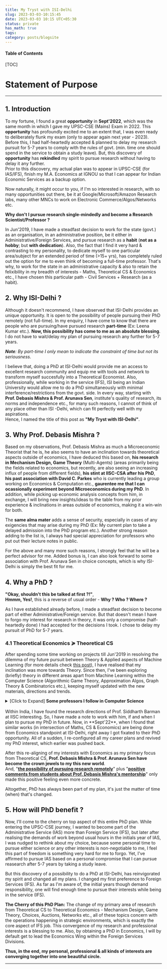 ```yaml
---
title: My Tryst with ISI-Delhi
slug: 2023-03-03-10:15:45
date: 2023-03-03 10:15 UTC+05:30
status: private
has_math: true
tags:
category: posts/blogsite
---
```


<h4>Table of Contents</h4>
[TOC]

# Statement of Purpose
---

## 1. Introduction 

To my fortune, I found a great **opportunity** in **Sept'2022**, which was the same month in which I gave my UPSC-CSE (Mains) Exam in 2022. This **opportunity** has profoundly excited me to an extent that, I was even ready to deliberately flunk my exam (only to appear again next year - 2023). Before this, I had half-heartedly accepted & planned to delay my research pursuit for 5-7 years to comply with the rules of govt. (min. time one should spend in the service to obtain a study leave). But, this discovery of **opportunity** has **rekindled** my spirit to pursue research without having to delay it any further.   
Prior to this discovery, my actual plan was to appear in UPSC-CSE (for IAS/IFS), finish my M.A. Economics at IGNOU so that I can appear for Indian Economic Services as a backup option.  

Now naturally, it might occur to you, if I'm so interested in research, with so many opportunities out there, be it at Google/Microsoft/Amazon Research labs, many other MNCs to work on Electronic Commerce/Algos/Networks etc. 

**Why don't I pursue research single-mindedly and become a Research Scientist/Professor ?**

In Jun'2019, I have made a steadfast decision to work for the state (govt.) as an organisation, in an administrative position, be it either in Administrative/Foreign Services, and pursue research as a **habit** (**not as a hobby**; but **with dedication**). Also, the fact that I find it very hard & contrasting to my personality, to dedicate myself to one particular area/subject for an extended period of time (>15+ yrs), has completely ruled out the option for me to even think of becoming a full-time professor. That's why, to work for the state in an administrative capacity & also to retain the felixibility in my breadth of interests - Maths, Theoretical CS & Economics etc., I have chosen this particular path - Civil Services + Research (as a habit).
  
## 2. Why ISI-Delhi ? 

Although it doesn't recommend, I have observed that ISI-Delhi provides an unique opportunity. It is open to the possibility of people pursuing their PhD remotely (not full-time). In my enquiry, I have come to know that there are people who are pursuing/have pursued research **part-time** (Ex: Leena Kumar etc.). **Now, this possibility has come to me as an absolute blessing**. I do not have to wait/delay my plan of pursuing research any further for 5-7 years.   

***Note**: By part-time I only mean to indicate the constraint of time but not its seriousness.*

I believe that, doing a PhD at ISI-Delhi would provide me an access to excellent research community and equip me with tools and network to transform myself succesfully into a Theoretical Economist. Also, professionally, while working in the service (IFS), ISI being an Indian University would allow me to do a PhD simultaneously with minimal interference/restrictions from the govt. side. In every way, starting with **Prof. Debasis Mishra & Prof. Arunava Sen**, institute's quality of research, its norms and independence etc., for many such reasons, I cannot of think of any place other than ISI -Delhi, which can fit perfectly well with my aspirations.  
Hence, I named the title of this post as **"My Tryst with ISI-Delhi"**. 

## 3. Why Prof. Debasis Mishra ? 

Based on my observations, Prof. Debasis Mishra as much a Microeconomic Theorist that he is,  he also seems to have an inclination towards theoretical aspects outside of economics, I have deduced this based on, **his research in Mechanism Design, Game Theory** (Multi-Agents) (areas primarily being the fields related to economics, but recently, are also seeing an increasing influx of people from different fields), **his stint at IISC-CSA after his PhD**, **his past association with David C. Parkes** who is currently leading a group working on Economics & Computation etc., **gaurentee me that I can ocassionally experiment beyond Microeconomics during my PhD**. In addition, while picking up economic analysis concepts from him, in exchange, I will bring new insights/ideas to the table from my prior experience & inclinations in areas outside of economics, making it a win-win for both.

The **same alma mater** adds a sense of security, especially in cases of any exigencies that may arise during my PhD (Ex: My current plan to take a delayed admission into the PhD program etc.). Another strong reason adding to the list is, I always had special appreciation for professors who put out their lecture notes in public. 

For the above and many more such reasons, I strongly feel that he will be a perfect advisor for me. Added bonus is, I can also look forward to some association with Prof. Arunava Sen in choice concepts, which is why ISI-Delhi is simply the best fit for me. 

## 4. Why a PhD ?

**"Okay, shouldn't this be talked at first ?!"**,   
**Hmmm, Yes!**, this is a reverse of usual order - **Why ? Who ? Where ?**   

As I have established already before, I made a steadfast decision to become part of either Administrative/Foreign service. But that doesn't mean I have to forgo my interest for research in theory, it was only a compromise (half-heartedly done) I had accepted for the decisions I took. I chose to delay my pursuit of PhD for 5-7 years. 

### 4.1 Theoretical Economics $\succcurlyeq$ Theoretical CS

After spending some time working on projects till Jun'2019 in resolving the dilemma of my future pursuit between Theory & Applied aspects of Machine Learning (for more details check [this post](link://slug/2023-02-23-17:38:35)), I have realised that my inclination was more towards Theory. Since then, I've been exploring (briefly) theory in different areas apart from Machine Learning within the Computer Science (Algorithmic Game Theory, Approximation Algos, Graph Theory & Combinatorics etc.), keeping myself updated with the new materials, directions and trends. 

<details>
<summary> [Click to Expand] <strong>Some professors I follow in Computer Science</strong></summary>
<br>
Prahlad Harsha & Others. at TIFR, Siddharth Barman (Fair Division) at IISC & groups working at Google & Microsoft Research in India, U.Penn (Sampath Kannan), UW (Anna Karlin, Sebastien Bubeck, Yin-Tat-Lee etc.), UCSD (Shachar Lovett, Daniel Kane etc.), UIUC (Sariel Har-Peled, Jugal Garg, Ruta Mehta etc.), Princeton (Matt Weinberg etc.), Harvard (Madhusudhan etc.), CMU (Pradeep Ravikumar, Venkatesh Guruswami etc.) and many other groups at MIT (Constantinos Daskalakis etc.), UC Berkeley (Prasad Raghavendra, Moritz Hardt etc.), Columbia (Tim Roughgarden etc.), UW-Madison (Nowak, Suchi Chawla moved to UT-Austin etc.), Stanford (Andrea Montanari, etc.) & people at many others places - UWaterloo, Toronto, Oxford, ETHZ, EPFL etc.
<br>
</details>
<br> 
Within India, I have found the research directions of Prof. Siddharth Barman at IISC interesting. So, I have made a note to work with him, if and when I plan to pursue my PhD in future. Now, in **Sept'22**, when I found that similar works (in intersection of Maths, CS & Economics) are being done from Economics standpoint at ISI-Delhi, right away I got fixated to their PhD opportunity. All of a sudden, I re-configured all my career plans and revived my PhD interest, which earlier was pushed back. 

After this re-aligning of my interests with Economics as my primary focus from Theoretical CS, **Prof. Debasis Mishra & Prof. Arunava Sen have become the crown jewels to my this new world**.  
And, "<ins><strong>the possibility of pursuing research remotely</strong></ins>" plus "<ins><strong>positive comments from students about Prof. Debasis Mishra's  mentorship</strong></ins>" only made this positive feeling even more concrete. 

Altogether, PhD has always been part of my plan, it's just the matter of time (when) that's changed.  

## 5. How will PhD benefit ? 

Now, I'll come to the cherry on top aspect of this entire PhD plan. While entering the UPSC-CSE journey, I wanted to become part of the Administrative Service (IAS) more than Foreign Service (IFS), but later after realising the demands of work beyond usual hours in the initials year of IAS, I was nudged to rethink about my choice, because some personal time to pursue either science or any other interests is non-negotiable to me, I feel this part of freedom is something very hard for me to forgo. Yet, I've affirmed to pursue IAS based on a personal compromise that I can pursue reasearch after 5-7 years by taking a study leave. 

But this discovery of a possibility to do a PhD at ISI-Delhi, has reinvigorated my spirit and changed all my plans. I changed my first preference to Foreign Services (IFS).  As far as I'm aware of, the initial years though demand responsibility, one will find enough time to pursue their interests while being in the service (IFS).

**The Cherry of this PhD Plan:** The change of my primary area of research from Theoretical CS to Theoretical Economics - Mechanism Design, Game Theory, Choices, Auctions, Networks etc., all of these topics concern with the operations happening in strategic environments, which is exactly the core aspect of IFS job. This convergence of my research and professional interests is a blessing to me. Also, by obtaining a PhD in Economics, I will by default get to lead the Economics Wing within the Foreign Services Divisions. 

**Thus, in the end, my personal, professional & all kinds of interests are converging together into one beautiful circle.**

---







